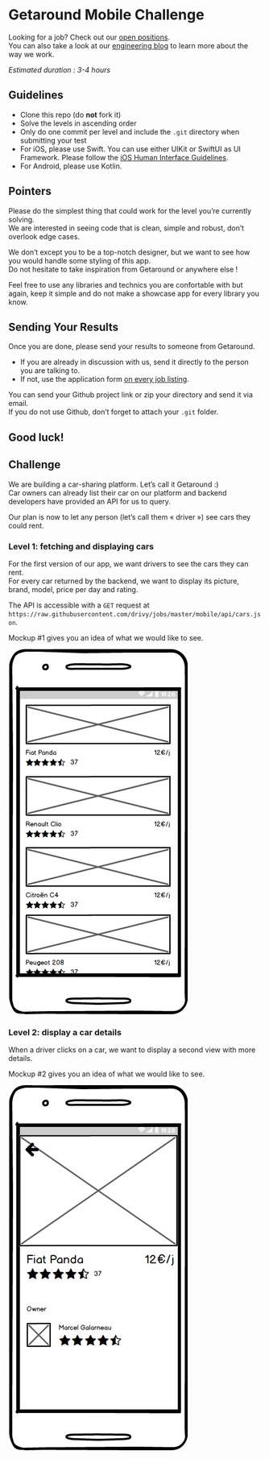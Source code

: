 # Getaround Mobile Challenge 
Looking for a job? Check out our [open positions](https://getaround.com/careers).\
You can also take a look at our [engineering blog](https://getaround.tech/) to learn more about the way we work. 

*Estimated duration : 3-4 hours* 

## Guidelines 
- Clone this repo (do **not** fork it) 
- Solve the levels in ascending order 
- Only do one commit per level and include the `.git` directory when submitting your test 
- For iOS, please use Swift. You can use either UIKit or SwiftUI as UI Framework. Please follow the [iOS Human Interface Guidelines](https://developer.apple.com/design/human-interface-guidelines/ios/overview/themes/). 
- For Android, please use Kotlin. 

## Pointers 
Please do the simplest thing that could work for the level you’re currently solving.\
We are interested in seeing code that is clean, simple and robust, don’t overlook edge cases. 

We don’t except you to be a top-notch designer, but we want to see how you would handle some styling of this app.\
Do not hesitate to take inspiration from Getaround or anywhere else ! 

Feel free to use any libraries and technics you are confortable with but again, keep it simple and do not make a showcase app for every library you know. 

## Sending Your Results
Once you are done, please send your results to someone from Getaround.

- If you are already in discussion with us, send it directly to the person you are talking to.
- If not, use the application form [on every job listing](https://fr.getaround.com/jobs).

You can send your Github project link or zip your directory and send it via email.\
If you do not use Github, don’t forget to attach your `.git` folder.

Good luck!
---

## Challenge
We are building a car-sharing platform. Let’s call it Getaround :)\
Car owners can already list their car on our platform and backend developers have provided an API for us to query.

Our plan is now to let any person (let’s call them « driver ») see cars they could rent.

### Level 1: fetching and displaying cars

For the first version of our app, we want drivers to see the cars they can rent.\
For every car returned by the backend, we want to display its picture, brand, model, price per day and rating.

The API is accessible with a `GET` request at `https://raw.githubusercontent.com/drivy/jobs/master/mobile/api/cars.json`.

Mockup #1 gives you an idea of what we would like to see.

![Mockup #1](list.png?raw=true "Mockup #1")

### Level 2: display a car details

When a driver clicks on a car, we want to display a second view with more details.

Mockup #2 gives you an idea of what we would like to see.

![Mockup #2](details.png?raw=true "Mockup #2")
